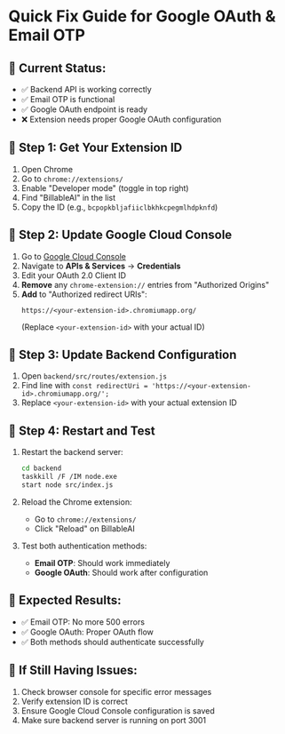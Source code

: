 # Quick Fix Guide for Google OAuth & Email OTP

## 🚨 **Current Status:**
- ✅ Backend API is working correctly
- ✅ Email OTP is functional
- ✅ Google OAuth endpoint is ready
- ❌ Extension needs proper Google OAuth configuration

## 🔧 **Step 1: Get Your Extension ID**

1. Open Chrome
2. Go to `chrome://extensions/`
3. Enable "Developer mode" (toggle in top right)
4. Find "BillableAI" in the list
5. Copy the ID (e.g., `bcpopkbljafiiclbkhkcpegmlhdpknfd`)

## 🔧 **Step 2: Update Google Cloud Console**

1. Go to [Google Cloud Console](https://console.cloud.google.com/)
2. Navigate to **APIs & Services** → **Credentials**
3. Edit your OAuth 2.0 Client ID
4. **Remove** any `chrome-extension://` entries from "Authorized Origins"
5. **Add** to "Authorized redirect URIs":
   ```
   https://<your-extension-id>.chromiumapp.org/
   ```
   (Replace `<your-extension-id>` with your actual ID)

## 🔧 **Step 3: Update Backend Configuration**

1. Open `backend/src/routes/extension.js`
2. Find line with `const redirectUri = 'https://<your-extension-id>.chromiumapp.org/';`
3. Replace `<your-extension-id>` with your actual extension ID

## 🔧 **Step 4: Restart and Test**

1. Restart the backend server:
   ```bash
   cd backend
   taskkill /F /IM node.exe
   start node src/index.js
   ```

2. Reload the Chrome extension:
   - Go to `chrome://extensions/`
   - Click "Reload" on BillableAI

3. Test both authentication methods:
   - **Email OTP**: Should work immediately
   - **Google OAuth**: Should work after configuration

## 🎯 **Expected Results:**

- ✅ Email OTP: No more 500 errors
- ✅ Google OAuth: Proper OAuth flow
- ✅ Both methods should authenticate successfully

## 🚨 **If Still Having Issues:**

1. Check browser console for specific error messages
2. Verify extension ID is correct
3. Ensure Google Cloud Console configuration is saved
4. Make sure backend server is running on port 3001 